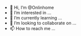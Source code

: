 - 👋 Hi, I’m @Onlinhome
- 👀 I’m interested in ...
- 🌱 I’m currently learning ...
- 💞️ I’m looking to collaborate on ...
- 📫 How to reach me ...

<!---
Onlinhome/Onlinhome is a ✨ special ✨ repository because its `README.md` (this file) appears on your GitHub profile.
You can click the Preview link to take a look at your changes.
--->
